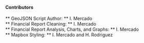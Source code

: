 
#### Contributors ####  
** GeoJSON Script Author: ** I. Mercado  
** Financial Report Cleaning: ** I. Mercado  
** Financial Report Analysis, Charts, and Graphs: ** I. Mercado  
** Mapbox Styling: ** I. Mercado and H. Rodriguez  


